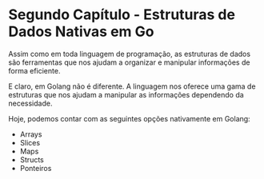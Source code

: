 # Segundo Capítulo - Estruturas de Dados Nativas em Go

Assim como em toda linguagem de programação, as estruturas de dados são ferramentas que nos ajudam a organizar e manipular
informações de forma eficiente.

E claro, em Golang não é diferente. A linguagem nos oferece uma gama de estruturas que nos ajudam a manipular as informações dependendo da necessidade.

Hoje, podemos contar com as seguintes opções nativamente em Golang:

- Arrays
- Slices
- Maps
- Structs
- Ponteiros